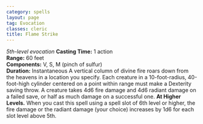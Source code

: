 ```yaml
---
category: spells
layout: page
tag: Evocation
classes: cleric
title: Flame Strike
---
```


_5th-level evocation_ **Casting Time:** 1 action    
**Range:** 60 feet    
**Components:** V, S, M (pinch of sulfur)    
**Duration:** Instantaneous A vertical column of divine fire roars down from the heavens in a location you specify. Each creature in a 10-foot-radius, 40-foot-high cylinder centered on a point within range must make a Dexterity saving throw. A creature takes 4d6 fire damage and 4d6 radiant damage on a failed save, or half as much damage on a successful one. **At Higher Levels.** When you cast this spell using a spell slot of 6th level or higher, the fire damage or the radiant damage (your choice) increases by 1d6 for each slot level above 5th. 